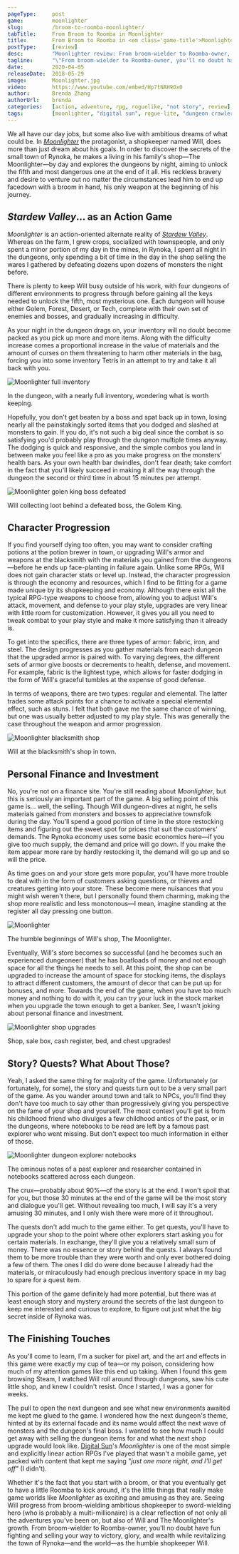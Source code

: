 ```yaml
---
pageType:     post
game:         moonlighter
slug:         /broom-to-roomba-moonlighter/
tabTitle:     From Broom to Roomba in Moonlighter
title:        From Broom to Roomba in <em class='game-title'>Moonlighter</em>
postType:     [review]
desc:         "Moonlighter review: From broom-wielder to Roomba-owner, you'll no doubt have fun fighting and selling your way to victory, glory, and wealth while revitalizing the town of Rynoka—and the world—as the humble shopkeeper Will."
tagline:      "\"From broom-wielder to Roomba-owner, you'll no doubt have fun fighting and selling your way to victory, glory, and wealth while revitalizing the town of Rynoka—and the world—as the humble shopkeeper Will.\""
date:         2020-04-05
releaseDate:  2018-05-29
image:        Moonlighter.jpg
video:        https://www.youtube.com/embed/Hp7tNAH9Ox0
author:       Brenda Zhang
authorUrl:    brenda
categories:   [action, adventure, rpg, roguelike, "not story", review]
tags:         [moonlighter, "digital sun", rogue-lite, "dungeon crawler", 2D, pixel graphics, economy]
---
```

We all have our day jobs, but some also live with ambitious dreams of what could be. In *[Moonlighter](http://www.moonlighterthegame.com/)* the protagonist, a shopkeeper named Will, does more than just dream about his goals. In order to discover the secrets of the small town of Rynoka, he makes a living in his family's shop—The Moonlighter—by day and explores the dungeons by night, aiming to unlock the fifth and most dangerous one at the end of it all. His reckless bravery and desire to venture out no matter the circumstances lead him to end up facedown with a broom in hand, his only weapon at the beginning of his journey.

## *Stardew Valley*... as an Action Game

*Moonlighter* is an action-oriented alternate reality of *[Stardew Valley](https://www.stardewvalley.net/)*. Whereas on the farm, I grew crops, socialized with townspeople, and only spent a minor portion of my day in the mines, in Rynoka, I spent all night in the dungeons, only spending a bit of time in the day in the shop selling the wares I gathered by defeating dozens upon dozens of monsters the night before.

There is plenty to keep Will busy outside of his work, with four dungeons of different environments to progress through before gaining all the keys needed to unlock the fifth, most mysterious one. Each dungeon will house either Golem, Forest, Desert, or Tech, complete with their own set of enemies and bosses, and gradually increasing in difficulty.

As your night in the dungeon drags on, your inventory will no doubt become packed as you pick up more and more items. Along with the difficulty increase comes a proportional increase in the value of materials and the amount of curses on them threatening to harm other materials in the bag, forcing you into some inventory Tetris in an attempt to try and take it all back with you.

![Moonlighter full inventory][image0]

<figcaption>In the dungeon, with a nearly full inventory, wondering what is worth keeping.</figcaption>

Hopefully, you don't get beaten by a boss and spat back up in town, losing nearly all the painstakingly sorted items that you dodged and slashed at monsters to gain. If you do, it's not such a big deal since the combat is so satisfying you'd probably play through the dungeon multiple times anyway. The dodging is quick and responsive, and the simple combos you land in between make you feel like a pro as you make progress on the monsters' health bars. As your own health bar dwindles, don't fear death; take comfort in the fact that you'll likely succeed in making it all the way through the dungeon the second or third time in about 15 minutes per attempt.

![Moonlighter golen king boss defeated][image1]

<figcaption>Will collecting loot behind a defeated boss, the Golem King.</figcaption>

## Character Progression

If you find yourself dying too often, you may want to consider crafting potions at the potion brewer in town, or upgrading Will's armor and weapons at the blacksmith with the materials you gained from the dungeons—before he ends up face-planting in failure again. Unlike some RPGs, Will does not gain character stats or level up. Instead, the character progression is through the economy and resources, which I find to be fitting for a game made unique by its shopkeeping and economy. Although there exist all the typical RPG-type weapons to choose from, allowing you to adjust Will's attack, movement, and defense to your play style, upgrades are very linear with little room for customization. However, it gives you all you need to tweak combat to your play style and make it more satisfying than it already is.

To get into the specifics, there are three types of armor: fabric, iron, and steel. The design progresses as you gather materials from each dungeon that the upgraded armor is paired with. To varying degrees, the different sets of armor give boosts or decrements to health, defense, and movement. For example, fabric is the lightest type, which allows for faster dodging in the form of Will's graceful tumbles at the expense of good defense.

In terms of weapons, there are two types: regular and elemental. The latter trades some attack points for a chance to activate a special elemental effect, such as stuns. I felt that both gave me the same chance of winning, but one was usually better adjusted to my play style. This was generally the case throughout the weapon and armor progression.

![Moonlighter blacksmith shop][image2]

<figcaption>Will at the blacksmith's shop in town.</figcaption>

## Personal Finance and Investment

No, you're not on a finance site. You're still reading about *Moonlighter*, but this is seriously an important part of the game. A big selling point of this game is... well, the selling. Though Will dungeon-dives at night, he sells materials gained from monsters and bosses to appreciative townsfolk during the day. You'll spend a good portion of time in the store restocking items and figuring out the sweet spot for prices that suit the customers' demands. The Rynoka economy uses some basic economics here—if you give too much supply, the demand and price will go down. If you make the item appear more rare by hardly restocking it, the demand will go up and so will the price.

As time goes on and your store gets more popular, you'll have more trouble to deal with in the form of customers asking questions, or thieves and creatures getting into your store. These become mere nuisances that you might wish weren't there, but I personally found them charming, making the shop more realistic and less monotonous—I mean, imagine standing at the register all day pressing one button.

![Moonlighter][image3]

<figcaption>The humble beginnings of Will's shop, The Moonlighter.</figcaption>

Eventually, Will's store becomes so successful (and he becomes such an experienced dungeoneer) that he has boatloads of money and not enough space for all the things he needs to sell. At this point, the shop can be upgraded to increase the amount of space for stocking items, the displays to attract different customers, the amount of decor that can be put up for bonuses, and more. Towards the end of the game, when you have too much money and nothing to do with it, you can try your luck in the stock market when you upgrade the town enough to get a banker. See, I wasn't joking about personal finance and investment.

![Moonlighter shop upgrades][image4]

<figcaption>Shop, sale box, cash register, bed, and chest upgrades!</figcaption>

## Story? Quests? What About Those?

Yeah, I asked the same thing for majority of the game. Unfortunately (or fortunately, for some), the story and quests turn out to be a very small part of the game. As you wander around town and talk to NPCs, you'll find they don't have too much to say other than progressively giving you perspective on the fame of your shop and yourself. The most context you'll get is from his childhood friend who divulges a few childhood antics of the past, or in the dungeons, where notebooks to be read are left by a famous past explorer who went missing. But don't expect too much information in either of those.

![Moonlighter dungeon explorer notebooks][image5]

<figcaption>The ominous notes of a past explorer and researcher contained in notebooks scattered across each dungeon.</figcaption>

The crux—probably about 90%—of the story is at the end. I won't spoil that for you, but those 30 minutes at the end of the game will be the most story and dialogue you'll get. Without revealing too much, I will say it's a very amusing 30 minutes, and I only wish there were more of it throughout.

The quests don't add much to the game either. To get quests, you'll have to upgrade your shop to the point where other explorers start asking you for certain materials. In exchange, they'll give you a relatively small sum of money. There was no essence or story behind the quests. I always found them to be more trouble than they were worth and only ever bothered doing a few of them. The ones I did do were done because I already had the materials, or miraculously had enough precious inventory space in my bag to spare for a quest item.

This portion of the game definitely had more potential, but there was at least enough story and mystery around the secrets of the last dungeon to keep me interested and curious to explore, to figure out just what the big secret inside of Rynoka was.

## The Finishing Touches

As you'll come to learn, I'm a sucker for pixel art, and the art and effects in this game were exactly my cup of tea—or my poison, considering how much of my attention games like this end up taking. When I found this gem browsing Steam, I watched Will roll around through dungeons, saw his cute little shop, and knew I couldn't resist. Once I started, I was a goner for weeks.

The pull to open the next dungeon and see what new environments awaited me kept me glued to the game. I wondered how the next dungeon's theme, hinted at by its external facade and its name would affect the next wave of monsters and the dungeon's final boss. I wanted to see how much I could get away with selling the dungeon items for and what the next shop upgrade would look like. [Digital Sun](http://www.digitalsungames.com/)'s *Moonlighter* is one of the most simple and explicitly linear action RPGs I've played that wasn't a mobile game, yet packed with content that kept me saying "*just one more night, and I'll get off"* (I didn't).

Whether it's the fact that you start with a broom, or that you eventually get to have a little Roomba to kick around, it's the little things that really make game worlds like *Moonlighter* as exciting and amusing as they are. Seeing Will progress from broom-wielding ambitious shopkeeper to sword-wielding hero (who is probably a multi-millionaire) is a clear reflection of not only all the adventures you've been on, but also of Will and The Moonlighter's growth. From broom-wielder to Roomba-owner, you'll no doubt have fun fighting and selling your way to victory, glory, and wealth while revitalizing the town of Rynoka—and the world—as the humble shopkeeper Will.

[image0]: /images/post/moonlighter/Moonlighter0.png
[image1]: /images/post/moonlighter/Moonlighter1.png
[image2]: /images/post/moonlighter/Moonlighter2.png
[image3]: /images/post/moonlighter/Moonlighter3.png
[image4]: /images/post/moonlighter/Moonlighter4.png
[image5]: /images/post/moonlighter/Moonlighter5.png
